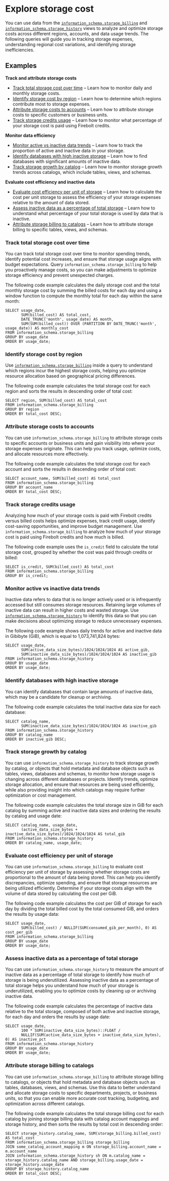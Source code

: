# [](#explore-storage-cost)Explore storage cost

You can use data from the [`information_schema.storage_billing`](/sql_reference/information-schema/storage-billing.html) and [`information_schema.storage_history`](/sql_reference/information-schema/storage-history.html) views to analyze and optimize storage costs across different regions, accounts, and data usage trends. The following queries will guide you in tracking storage expenses, understanding regional cost variations, and identifying storage inefficiencies.

## [](#examples)Examples

**Track and attribute storage costs**

- [Track total storage cost over time](#track-total-storage-cost-over-time) – Learn how to monitor daily and monthly storage costs.
- [Identify storage cost by region](#identify-storage-cost-by-region) – Learn how to determine which regions contribute most to storage expenses.
- [Attribute storage costs to accounts](#attribute-storage-costs-to-accounts) – Learn how to attribute storage costs to specific customers or business units.
- [Track storage credits usage](#track-storage-credits-usage) – Learn how to monitor what percentage of your storage cost is paid using Firebolt credits.

**Monitor data efficiency**

- [Monitor active vs inactive data trends](#monitor-active-vs-inactive-data-trends) – Learn how to track the proportion of active and inactive data in your storage.
- [Identify databases with high inactive storage](#identify-databases-with-high-inactive-storage) – Learn how to find databases with significant amounts of inactive data.
- [Track storage growth by catalog](#track-storage-growth-by-catalog) – Learn how to monitor storage growth trends across catalogs, which include tables, views, and schemas.

**Evaluate cost efficiency and inactive data**

- [Evaluate cost efficiency per unit of storage](#evaluate-cost-efficiency-per-unit-of-storage) – Learn how to calculate the cost per unit storage to assess the efficiency of your storage expenses relative to the amount of data stored.
- [Assess inactive data as a percentage of total storage](#assess-inactive-data-as-a-percentage-of-total-storage) – Learn how to understand what percentage of your total storage is used by data that is inactive.
- [Attribute storage billing to catalogs](#attribute-storage-billing-to-catalogs) – Learn how to attribute storage billing to specific tables, views, and schemas.

### [](#track-total-storage-cost-over-time)Track total storage cost over time

You can track total storage cost over time to monitor spending trends, identify potential cost increases, and ensure that storage usage aligns with budget expectations. Query `information_schema.storage_billing` to help you proactively manage costs, so you can make adjustments to optimize storage efficiency and prevent unexpected charges.

The following code example calculates the daily storage cost and the total monthly storage cost by summing the billed costs for each day and using a window function to compute the monthly total for each day within the same month:

```
SELECT usage_date, 
       SUM(billed_cost) AS total_cost,
       DATE_TRUNC('month', usage_date) AS month, 
       SUM(SUM(billed_cost)) OVER (PARTITION BY DATE_TRUNC('month', usage_date)) AS monthly_cost
FROM information_schema.storage_billing
GROUP BY usage_date
ORDER BY usage_date;
```

### [](#identify-storage-cost-by-region)Identify storage cost by region

Use [`information_schema.storage_billing`](/sql_reference/information-schema/storage-billing.html) inside a query to understand which regions incur the highest storage costs, helping you optimize resource allocation based on geographical pricing differences.

The following code example calculates the total storage cost for each region and sorts the results in descending order of total cost:

```
SELECT region, SUM(billed_cost) AS total_cost
FROM information_schema.storage_billing
GROUP BY region
ORDER BY total_cost DESC;
```

### [](#attribute-storage-costs-to-accounts)Attribute storage costs to accounts

You can use `information_schema.storage_billing` to attribute storage costs to specific accounts or business units and gain visibility into where your storage expenses originate. This can help you track usage, optimize costs, and allocate resources more effectively.

The following code example calculates the total storage cost for each account and sorts the results in descending order of total cost:

```
SELECT account_name, SUM(billed_cost) AS total_cost
FROM information_schema.storage_billing
GROUP BY account_name
ORDER BY total_cost DESC;
```

### [](#track-storage-credits-usage)Track storage credits usage

Analyzing how much of your storage costs is paid with Firebolt credits versus billed costs helps optimize expenses, track credit usage, identify cost-saving opportunities, and improve budget management. Use `information_schema.storage_billing` to analyze how much of your storage cost is paid using Firebolt credits and how much is billed.

The following code example uses the `is_credit` field to calculate the total storage cost, grouped by whether the cost was paid through credits or billed:

```
SELECT is_credit, SUM(billed_cost) AS total_cost
FROM information_schema.storage_billing
GROUP BY is_credit;
```

### [](#monitor-active-vs-inactive-data-trends)Monitor active vs inactive data trends

Inactive data refers to data that is no longer actively used or is infrequently accessed but still consumes storage resources. Retaining large volumes of inactive data can result in higher costs and wasted storage. Use [`information_schema.storage_history`](/sql_reference/information-schema/storage-history.html) to identify this data so that you can make decisions about optimizing storage to reduce unnecessary expenses.

The following code example shows daily trends for active and inactive data in Gibibyte (GiB), which is equal to 1,073,741,824 bytes:

```
SELECT usage_date,
       SUM(active_data_size_bytes)/1024/1024/1024 AS active_gib,
       SUM(inactive_data_size_bytes)/1024/1024/1024 AS inactive_gib
FROM information_schema.storage_history
GROUP BY usage_date
ORDER BY usage_date;
```

### [](#identify-databases-with-high-inactive-storage)Identify databases with high inactive storage

You can identify databases that contain large amounts of inactive data, which may be a candidate for cleanup or archiving.

The following code example calculates the total inactive data size for each database:

```
SELECT catalog_name,
       SUM(inactive_data_size_bytes)/1024/1024/1024 AS inactive_gib
FROM information_schema.storage_history
GROUP BY catalog_name
ORDER BY inactive_gib DESC;
```

### [](#track-storage-growth-by-catalog)Track storage growth by catalog

You can use `information_schema.storage_history` to track storage growth by catalog, or objects that hold metadata and database objects such as tables, views, databases and schemas, to monitor how storage usage is changing across different databases or projects. Identify trends, optimize storage allocation, and ensure that resources are being used efficiently, while also providing insight into which catalogs may require further optimization or cost management.

The following code example calculates the total storage size in GiB for each catalog by summing active and inactive data sizes and ordering the results by catalog and usage date:

```
SELECT catalog_name, usage_date,
       (active_data_size_bytes + inactive_data_size_bytes)/1024/1024/1024 AS total_gib
FROM information_schema.storage_history
ORDER BY catalog_name, usage_date;
```

### [](#evaluate-cost-efficiency-per-unit-of-storage)Evaluate cost efficiency per unit of storage

You can use `information_schema.storage_billing` to evaluate cost efficiency per unit of storage by assessing whether storage costs are proportional to the amount of data being stored. This can help you identify discrepancies, optimize spending, and ensure that storage resources are being utilized efficiently. Determine if your storage costs align with the volume of data stored by calculating the cost per GiB.

The following code example calculates the cost per GiB of storage for each day by dividing the total billed cost by the total consumed GiB, and orders the results by usage data:

```
SELECT usage_date,
       SUM(billed_cost) / NULLIF(SUM(consumed_gib_per_month), 0) AS cost_per_gib
FROM information_schema.storage_billing
GROUP BY usage_date
ORDER BY usage_date;
```

### [](#assess-inactive-data-as-a-percentage-of-total-storage)Assess inactive data as a percentage of total storage

You can use `information_schema.storage_history` to measure the amount of inactive data as a percentage of total storage to identify how much of storage is being underutilized. Assessing inactive data as a percentage of total storage helps you understand how much of your storage is underutilized, enabling you to optimize costs by cleaning up or archiving inactive data.

The following code example calculates the percentage of inactive data relative to the total storage, composed of both active and inactive storage, for each day and orders the results by usage date:

```
SELECT usage_date,
       100 * SUM(inactive_data_size_bytes)::FLOAT / 
       NULLIF(SUM(active_data_size_bytes + inactive_data_size_bytes), 0) AS inactive_pct
FROM information_schema.storage_history
GROUP BY usage_date
ORDER BY usage_date;
```

### [](#attribute-storage-billing-to-catalogs)Attribute storage billing to catalogs

You can use `information_schema.storage_billing` to attribute storage billing to catalogs, or objects that hold metadata and database objects such as tables, databases, views, and schemas. Use this data to better understand and allocate storage costs to specific departments, projects, or business units, so that you can enable more accurate cost tracking, budgeting, and optimization across different catalogs.

The following code example calculates the total storage billing cost for each catalog by joining storage billing data with catalog account mappings and storage history, and then sorts the results by total cost in descending order:

```
SELECT storage_history.catalog_name, SUM(storage_billing.billed_cost) AS total_cost
FROM information_schema.storage_billing storage_billing
JOIN some_catalog_account_mapping m ON storage_billing.account_name = m.account_name
JOIN information_schema.storage_history sh ON m.catalog_name = storage_history.catalog_name AND storage_billing.usage_date = storage_history.usage_date
GROUP BY storage_history.catalog_name
ORDER BY total_cost DESC;
```